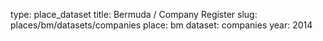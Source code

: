 type: place_dataset
title: Bermuda / Company Register
slug: places/bm/datasets/companies
place: bm
dataset: companies
year: 2014
